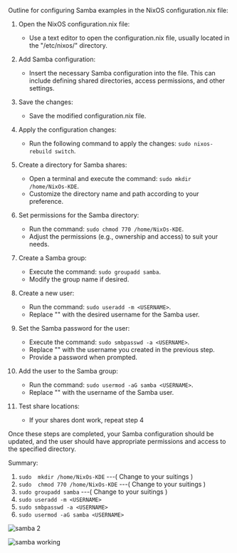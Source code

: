 Outline for configuring Samba examples in the NixOS configuration.nix file:

1. Open the NixOS configuration.nix file: 
   - Use a text editor to open the configuration.nix file, usually located in the "/etc/nixos/" directory.

2. Add Samba configuration:
   - Insert the necessary Samba configuration into the file. This can include defining shared directories, access permissions, and other settings.

3. Save the changes:
   - Save the modified configuration.nix file.

4. Apply the configuration changes:
   - Run the following command to apply the changes: `sudo nixos-rebuild switch`.

5. Create a directory for Samba shares:
   - Open a terminal and execute the command: `sudo mkdir /home/NixOs-KDE`.
   - Customize the directory name and path according to your preference.

6. Set permissions for the Samba directory:
   - Run the command: `sudo chmod 770 /home/NixOs-KDE`.
   - Adjust the permissions (e.g., ownership and access) to suit your needs.

7. Create a Samba group:
   - Execute the command: `sudo groupadd samba`.
   - Modify the group name if desired.

8. Create a new user:
   - Run the command: `sudo useradd -m <USERNAME>`.
   - Replace "<USERNAME>" with the desired username for the Samba user.

9. Set the Samba password for the user:
   - Execute the command: `sudo smbpasswd -a <USERNAME>`.
   - Replace "<USERNAME>" with the username you created in the previous step.
   - Provide a password when prompted.

10. Add the user to the Samba group:
    - Run the command: `sudo usermod -aG samba <USERNAME>`.
    - Replace "<USERNAME>" with the username of the Samba user.

11. Test share locations:
    - If your shares dont work, repeat step 4

Once these steps are completed, your Samba configuration should be updated, and the user should have appropriate permissions and access to the specified directory.

   
Summary:   
1. `sudo  mkdir /home/NixOs-KDE`       ---( Change to your suitings )
2. `sudo  chmod 770 /home/NixOs-KDE`   ---( Change to your suitings )
3. `sudo groupadd samba`               ---( Change to your suitings )
4. `sudo useradd -m <USERNAME>`
5. `sudo smbpasswd -a <USERNAME>`
6. `sudo usermod -aG samba <USERNAME>`   

![samba 2](https://github.com/tolgaerok/Linux-Tweaks-And-Scripts/assets/110285959/f8001c9f-d1e1-4de8-8eb0-b29c8897375a)
   
![samba working](https://github.com/tolgaerok/Linux-Tweaks-And-Scripts/assets/110285959/a22909bd-bbcd-41a4-adba-f951963c93b3)

